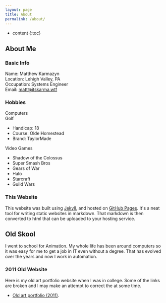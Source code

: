 ```yaml
---
layout: page
title: About
permalink: /about/
---
```


* content
{:toc}

## About Me

### Basic Info
Name: Matthew Karmazyn  
Location: Lehigh Valley, PA  
Occupation: Systems Engineer  
Email: matt@itskarma.wtf  

### Hobbies
Computers  
Golf  
* Handicap: 18  
* Course: Olde Homestead  
* Brand: TaylorMade  

Video Games  
* Shadow of the Colossus  
* Super Smash Bros  
* Gears of War  
* Halo  
* Starcraft  
* Guild Wars  

### This Website
This website was built using [Jekyll](https://jekyllrb.com/), and hosted on [GitHub Pages](https://pages.github.com/). It's a neat tool for writing static websites in markdown. That markdown is then converted to html that can be uploaded to your hosting service.


## Old Skool

I went to school for Animation. My whole life has been around computers so it was easy for me to get a job in IT even without a degree. That has evolved over the years and now I work in automation.


### 2011 Old Website
Here is my old art portfolio website when I was in college. Some of the links are broken and I may make an attempt to correct the at some time.

* [Old art portfolio (2011)](https://sites.google.com/a/karmazyn3d.com/www/portfolio/traditional-art).
